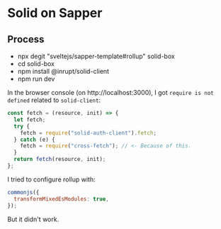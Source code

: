 # Solid on Sapper

## Process

- npx degit "sveltejs/sapper-template#rollup" solid-box
- cd solid-box
- npm install @inrupt/solid-client
- npm run dev

In the browser console (on http://localhost:3000), I got `require is not defined` related to `solid-client`:

```js
const fetch = (resource, init) => {
  let fetch;
  try {
    fetch = require("solid-auth-client").fetch;
  } catch (e) {
    fetch = require("cross-fetch"); // <- Because of this.
  }
  return fetch(resource, init);
};
```

I tried to configure rollup with:

```js
commonjs({
  transformMixedEsModules: true,
});
```

But it didn't work.
